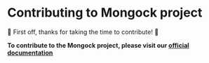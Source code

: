 # Contributing to Mongock project

:tada: First off, thanks for taking the time to contribute! :tada:


**To contribute to the Mongock project, please visit our [official documentation](https://docs.mongock.io/v5/contributing/index.html)**